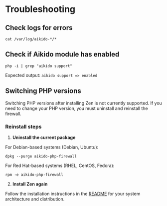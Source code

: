 # Troubleshooting

## Check logs for errors

`cat /var/log/aikido-*/*`

## Check if Aikido module has enabled

`php -i | grep "aikido support"`

Expected output: `aikido support => enabled`

## Switching PHP versions

Switching PHP versions after installing Zen is not currently supported. If you need to change your PHP version, you must uninstall and reinstall the firewall.

### Reinstall steps

1. **Uninstall the current package**

For Debian-based systems (Debian, Ubuntu):
```
dpkg --purge aikido-php-firewall
```

For Red Hat-based systems (RHEL, CentOS, Fedora):
```
rpm -e aikido-php-firewall
```

2. **Install Zen again**

Follow the installation instructions in the [README](../README.md#install) for your system architecture and distribution.
